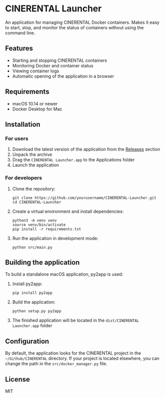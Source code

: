 # CINERENTAL Launcher

An application for managing CINERENTAL Docker containers. Makes it easy to start, stop, and monitor the status of containers without using the command line.

## Features

- Starting and stopping CINERENTAL containers
- Monitoring Docker and container status
- Viewing container logs
- Automatic opening of the application in a browser

## Requirements

- macOS 10.14 or newer
- Docker Desktop for Mac

## Installation

### For users

1. Download the latest version of the application from the [Releases](https://github.com/yourusername/CINERENTAL-Launcher/releases) section
2. Unpack the archive
3. Drag the `CINERENTAL Launcher.app` to the Applications folder
4. Launch the application

### For developers

1. Clone the repository:
   ```
   git clone https://github.com/yourusername/CINERENTAL-Launcher.git
   cd CINERENTAL-Launcher
   ```

2. Create a virtual environment and install dependencies:
   ```
   python3 -m venv venv
   source venv/bin/activate
   pip install -r requirements.txt
   ```

3. Run the application in development mode:
   ```
   python src/main.py
   ```

## Building the application

To build a standalone macOS application, py2app is used:

1. Install py2app:
   ```
   pip install py2app
   ```

2. Build the application:
   ```
   python setup.py py2app
   ```

3. The finished application will be located in the `dist/CINERENTAL Launcher.app` folder

## Configuration

By default, the application looks for the CINERENTAL project in the `~/Github/CINERENTAL` directory. If your project is located elsewhere, you can change the path in the `src/docker_manager.py` file.

## License

MIT
